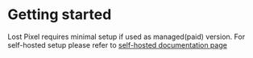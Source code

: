 # Getting started

Lost Pixel requires minimal setup if used as managed(paid) version. For self-hosted setup please refer to [self-hosted documentation page](guides/self-hosted-version.md)
